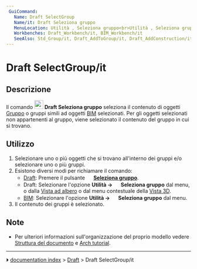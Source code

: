 ```yaml
---
 GuiCommand:
   Name: Draft SelectGroup
   Name/it: Draft Seleziona gruppo
   MenuLocation: Utilità , Seleziona gruppo<br>Utilità , Seleziona gruppo
   Workbenches: Draft_Workbench/it, BIM_Workbench/it
   SeeAlso: Std_Group/it, Draft_AddToGroup/it, Draft_AddConstruction/it, Draft_AutoGroup/it
---
```


# Draft SelectGroup/it



## Descrizione

Il comando <img alt="" src=images/Draft_SelectGroup.svg  style="width:24px;"> **Draft Seleziona gruppo** seleziona il contenuto di oggetti [Gruppo](Std_Group/it.md) o gruppi simili ad oggetti [BIM](BIM_Workbench/it.md) selezionati. Per gli oggetti selezionati non appartenenti al gruppo, viene selezionato il contenuto del gruppo in cui si trovano.



## Utilizzo

1.  Selezionare uno o più oggetti che si trovano all\'interno dei gruppi e/o selezionare uno o più gruppi.
2.  Esistono diversi modi per richiamare il comando:
    -   [Draft](Draft_Workbench/it.md): Premere il pulsante **<img src="images/Draft_SelectGroup.svg" width=16px> [Seleziona gruppo](Draft_SelectGroup/it.md)**.
    -   Draft: Selezionare l\'opzione **Utilità → <img src="images/Draft_SelectGroup.svg" width=16px> Seleziona gruppo** dal menu, o dalla [Vista ad albero](Tree_view/it.md) o dal menu contestuale della [Vista 3D](3D_view/it.md).
    -   [BIM](BIM_Workbench/it.md): Selezionare l\'opzione **Utilità → <img src="images/Draft_SelectGroup.svg" width=16px> Seleziona gruppo** dal menu.
3.  Il contenuto dei gruppi è selezionato.



## Note

-   Per ulteriori informazioni sull\'organizzazione del proprio modello vedere [Struttura del documento](Document_structure/it.md) e [Arch tutorial](Arch_tutorial#Organizing_your_model/it.md).



---
⏵ [documentation index](../README.md) > [Draft](Draft_Workbench.md) > Draft SelectGroup/it
